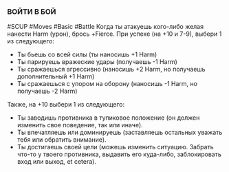 ### ВОЙТИ В БОЙ

#SCUP #Moves #Basic #Battle 
Когда ты атакуешь кого-либо желая нанести Harm (урон), брось +Fierce. При успехе (на +10 и 7-9), выбери 1 из следующего:

- Ты бьешь со всей силы (ты наносишь +1 Harm)
- Ты парируешь вражеские удары (получаешь -1 Harm)
- Ты сражаешься агрессивно (наносишь +2 Harm, но получаешь дополнительный +1 Harm)
- Ты сражаешься с упором на оборону (наносишь -1 Harm, но получаешь -2 Harm)

Также, на +10 выбери 1 из следующего:

- Ты заводишь противника в тупиковое положение (он должен изменить свое поведение, так или иначе).
- Ты впечатляешь или доминируешь (заставляешь остальных уважать тебя или обратить внимание).
- Ты достигаешь своей цели (можешь изменить ситуацию. Забрать что-то у твоего противника, выдавить его куда-либо, заблокировать вход или выход, et cetera).